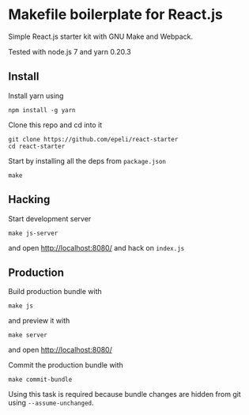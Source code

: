 
# Makefile boilerplate for React.js


Simple React.js starter kit with GNU Make and Webpack.

Tested with node.js 7 and yarn 0.20.3


## Install

Install yarn using

    npm install -g yarn

Clone this repo and cd into it

    git clone https://github.com/epeli/react-starter
    cd react-starter

Start by installing all the deps from `package.json`

    make

## Hacking

Start development server

    make js-server

and open <http://localhost:8080/> and hack on `index.js`

## Production

Build production bundle with

    make js

and preview it with

    make server

and open <http://localhost:8080/>


Commit the production bundle with

    make commit-bundle

Using this task is required because bundle changes are hidden from git using
`--assume-unchanged`.

